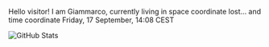 Hello visitor! I am Giammarco, currently living in space coordinate lost... and time coordinate Friday, 17 September, 14:08 CEST

![GitHub Stats](https://github-readme-stats.vercel.app/api?username=grcasanova)
